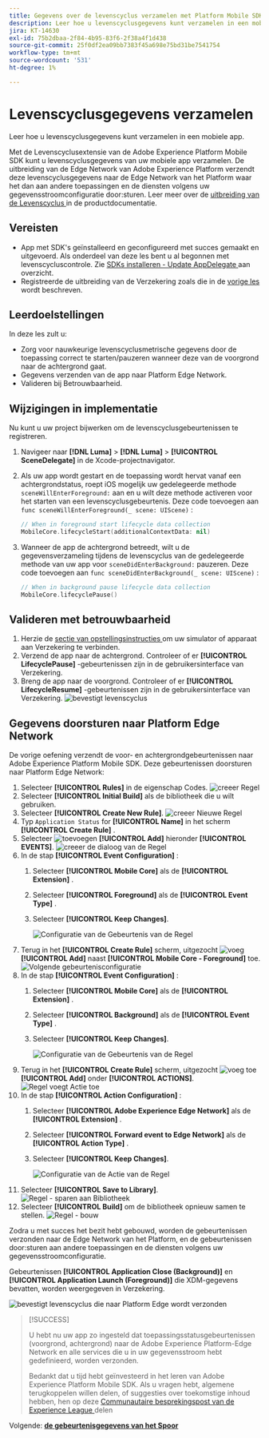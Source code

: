 ```yaml
---
title: Gegevens over de levenscyclus verzamelen met Platform Mobile SDK
description: Leer hoe u levenscyclusgegevens kunt verzamelen in een mobiele app.
jira: KT-14630
exl-id: 75b2dbaa-2f84-4b95-83f6-2f38a4f1d438
source-git-commit: 25f0df2ea09bb7383f45a698e75bd31be7541754
workflow-type: tm+mt
source-wordcount: '531'
ht-degree: 1%

---
```


# Levenscyclusgegevens verzamelen

Leer hoe u levenscyclusgegevens kunt verzamelen in een mobiele app.

Met de Levenscyclusextensie van de Adobe Experience Platform Mobile SDK kunt u levenscyclusgegevens van uw mobiele app verzamelen. De uitbreiding van de Edge Network van Adobe Experience Platform verzendt deze levenscyclusgegevens naar de Edge Network van het Platform waar het dan aan andere toepassingen en de diensten volgens uw gegevensstroomconfiguratie door:sturen. Leer meer over de [ uitbreiding van de Levenscyclus ](https://developer.adobe.com/client-sdks/documentation/lifecycle-for-edge-network/) in de productdocumentatie.


## Vereisten

* App met SDK&#39;s geïnstalleerd en geconfigureerd met succes gemaakt en uitgevoerd. Als onderdeel van deze les bent u al begonnen met levenscycluscontrole. Zie [ SDKs installeren - Update AppDelegate ](install-sdks.md#update-appdelegate) aan overzicht.
* Registreerde de uitbreiding van de Verzekering zoals die in de [ vorige les ](install-sdks.md) wordt beschreven.

## Leerdoelstellingen

In deze les zult u:

<!--
* Add lifecycle field group to the schema.
* -->
* Zorg voor nauwkeurige levenscyclusmetrische gegevens door de toepassing correct te starten/pauzeren wanneer deze van de voorgrond naar de achtergrond gaat.
* Gegevens verzenden van de app naar Platform Edge Network.
* Valideren bij Betrouwbaarheid.

<!--
## Add lifecycle field group to schema

The Consumer Experience Event field group you added in the [previous lesson](create-schema.md) already contains the lifecycle fields, so you can skip this step. If you don't use Consumer Experience Event field group in your own app, you can add the lifecycle fields by doing the following:

1. Navigate to the schema interface as described in the [previous lesson](create-schema.md).
1. Open the **Luma Mobile App Event Schema** schema and select **[!UICONTROL Add]** next to Field groups.
    ![select add](assets/lifecycle-add.png)
1. In the search bar, enter "lifecycle".
1. Select the checkbox next to **[!UICONTROL AEP Mobile Lifecycle Details]**.
1. Select **[!UICONTROL Add field groups]**.
    ![add field group](assets/lifecycle-lifecycle-field-group.png)
1. Select **[!UICONTROL Save]**.
    ![save](assets/lifecycle-lifecycle-save.png)
-->

## Wijzigingen in implementatie

Nu kunt u uw project bijwerken om de levenscyclusgebeurtenissen te registreren.

1. Navigeer naar **[!DNL Luma]** > **[!DNL Luma]** > **[!UICONTROL SceneDelegate]** in de Xcode-projectnavigator.

1. Als uw app wordt gestart en de toepassing wordt hervat vanaf een achtergrondstatus, roept iOS mogelijk uw gedelegeerde methode `sceneWillEnterForeground:` aan en u wilt deze methode activeren voor het starten van een levenscyclusgebeurtenis. Deze code toevoegen aan `func sceneWillEnterForeground(_ scene: UIScene)` :

   ```swift
   // When in foreground start lifecycle data collection
   MobileCore.lifecycleStart(additionalContextData: nil)
   ```

1. Wanneer de app de achtergrond betreedt, wilt u de gegevensverzameling tijdens de levenscyclus van de gedelegeerde methode van uw app voor `sceneDidEnterBackground:` pauzeren. Deze code toevoegen aan `func sceneDidEnterBackground(_ scene: UIScene)` :

   ```swift
   // When in background pause lifecycle data collection
   MobileCore.lifecyclePause()
   ```

## Valideren met betrouwbaarheid

1. Herzie de [ sectie van opstellingsinstructies ](assurance.md#connecting-to-a-session) om uw simulator of apparaat aan Verzekering te verbinden.
1. Verzend de app naar de achtergrond. Controleer of er **[!UICONTROL LifecyclePause]** -gebeurtenissen zijn in de gebruikersinterface van Verzekering.
1. Breng de app naar de voorgrond. Controleer of er **[!UICONTROL LifecycleResume]** -gebeurtenissen zijn in de gebruikersinterface van Verzekering.
   ![ bevestigt levenscyclus ](assets/lifecycle-lifecycle-assurance.png)


## Gegevens doorsturen naar Platform Edge Network

De vorige oefening verzendt de voor- en achtergrondgebeurtenissen naar Adobe Experience Platform Mobile SDK. Deze gebeurtenissen doorsturen naar Platform Edge Network:

1. Selecteer **[!UICONTROL Rules]** in de eigenschap Codes.
   ![ creeer Regel ](assets/rule-create.png)
1. Selecteer **[!UICONTROL Initial Build]** als de bibliotheek die u wilt gebruiken.
1. Selecteer **[!UICONTROL Create New Rule]**.
   ![ creeer Nieuwe Regel ](assets/rules-create-new.png)
1. Typ `Application Status` for **[!UICONTROL Name]** in het scherm **[!UICONTROL Create Rule]** .
1. Selecteer ![ toevoegen ](https://spectrum.adobe.com/static/icons/workflow_18/Smock_AddCircle_18_N.svg) **[!UICONTROL Add]** hieronder **[!UICONTROL EVENTS]**.
   ![ creeer de dialoog van de Regel ](assets/rule-create-name.png)
1. In de stap **[!UICONTROL Event Configuration]** :
   1. Selecteer **[!UICONTROL Mobile Core]** als de **[!UICONTROL Extension]** .
   1. Selecteer **[!UICONTROL Foreground]** als de **[!UICONTROL Event Type]** .
   1. Selecteer **[!UICONTROL Keep Changes]**.

      ![ Configuratie van de Gebeurtenis van de Regel ](assets/rule-event-configuration.png)
1. Terug in het **[!UICONTROL Create Rule]** scherm, uitgezocht ![ voeg ](https://spectrum.adobe.com/static/icons/workflow_18/Smock_AddCircle_18_N.svg) **[!UICONTROL Add]** naast **[!UICONTROL Mobile Core - Foreground]** toe.
   ![ Volgende gebeurtenisconfiguratie ](assets/rule-event-configuration-next.png)
1. In de stap **[!UICONTROL Event Configuration]** :
   1. Selecteer **[!UICONTROL Mobile Core]** als de **[!UICONTROL Extension]** .
   1. Selecteer **[!UICONTROL Background]** als de **[!UICONTROL Event Type]** .
   1. Selecteer **[!UICONTROL Keep Changes]**.

      ![ Configuratie van de Gebeurtenis van de Regel ](assets/rule-event-configuration-background.png)
1. Terug in het **[!UICONTROL Create Rule]** scherm, uitgezocht ![ voeg ](https://spectrum.adobe.com/static/icons/workflow_18/Smock_AddCircle_18_N.svg) toe **[!UICONTROL Add]** onder **[!UICONTROL ACTIONS]**.
   ![ Regel voegt Actie ](assets/rule-action-button.png) toe
1. In de stap **[!UICONTROL Action Configuration]** :
   1. Selecteer **[!UICONTROL Adobe Experience Edge Network]** als de **[!UICONTROL Extension]** .
   1. Selecteer **[!UICONTROL Forward event to Edge Network]** als de **[!UICONTROL Action Type]** .
   1. Selecteer **[!UICONTROL Keep Changes]**.

      ![ Configuratie van de Actie van de Regel ](assets/rule-action-configuration.png)
1. Selecteer **[!UICONTROL Save to Library]**.
   ![ Regel - sparen aan Bibliotheek ](assets/rule-save-to-library.png)
1. Selecteer **[!UICONTROL Build]** om de bibliotheek opnieuw samen te stellen.
   ![ Regel - bouw ](assets/rule-build.png)

Zodra u met succes het bezit hebt gebouwd, worden de gebeurtenissen verzonden naar de Edge Network van het Platform, en de gebeurtenissen door:sturen aan andere toepassingen en de diensten volgens uw gegevensstroomconfiguratie.

Gebeurtenissen **[!UICONTROL Application Close (Background)]** en **[!UICONTROL Application Launch (Foreground)]** die XDM-gegevens bevatten, worden weergegeven in Verzekering.

![ bevestigt levenscyclus die naar Platform Edge wordt verzonden ](assets/lifecycle-edge-assurance.png)

>[!SUCCESS]
>
>U hebt nu uw app zo ingesteld dat toepassingsstatusgebeurtenissen (voorgrond, achtergrond) naar de Adobe Experience Platform-Edge Network en alle services die u in uw gegevensstroom hebt gedefinieerd, worden verzonden.
>
> Bedankt dat u tijd hebt geïnvesteerd in het leren van Adobe Experience Platform Mobile SDK. Als u vragen hebt, algemene terugkoppelen willen delen, of suggesties over toekomstige inhoud hebben, hen op deze [ Communautaire besprekingspost van de Experience League ](https://experienceleaguecommunities.adobe.com/t5/adobe-experience-platform-data/tutorial-discussion-implement-adobe-experience-cloud-in-mobile/td-p/443796) delen

Volgende: **[de gebeurtenisgegevens van het Spoor](events.md)**
